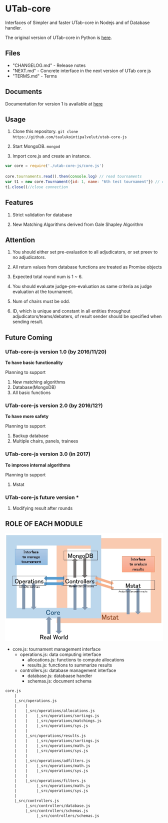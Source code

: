 # UTab-core

Interfaces of Simpler and faster UTab-core in Nodejs and of Database handler.

The original version of UTab-core in Python is [here](https://github.com/taulukointipalvelut/utab-api-server).

## Files

 + "CHANGELOG.md" - Release notes
 + "NEXT.md" - Concrete interface in the next version of UTab core js
 + "TERMS.md" - Terms

## Documents

Documentation for version 1 is available at [here](https://taulukointipalvelut.github.io/)

## Usage

1. Clone this repository. `git clone https://github.com/taulukointipalvelut/utab-core-js`

1. Start MongoDB. `mongod`

1. Import core.js and create an instance.
```javascript
var core = require('./utab-core-js/core.js')

core.tournaments.read().then(console.log) // read tournaments
var t1 = new core.Tournament({id: 1, name: "6th test tournament"}) // create a tournament with id 1
t1.close()//close connection
```

## Features

1. Strict validation for database

1. New Matching Algorithms derived from Gale Shapley Algorithm

## Attention

1. You should either set pre-evaluation to all adjudicators, or set preev to no adjudicators.

1. All return values from database functions are treated as Promise objects

1. Expected total round num is 1 ~ 6.

1. You should evaluate judge-pre-evaluation as same criteria as judge evaluation at the tournament.

1. Num of chairs must be odd.

1. ID, which is unique and constant in all entities throughout adjudicators/teams/debaters, of result sender should be specified when sending result.
<!--
## Code Names

**version 1.0** - Candle Light

**version 2.0** - Luna Flight

**version 3.0** - Frosty Night
-->
## Future Coming

### UTab-core-js version 1.0 <!--[Candle Light]--> (by 2016/11/20)

**To have basic functionality**

Planning to support

1. New matching algorithms
1. Database(MongoDB)
1. All basic functions

### UTab-core-js version 2.0 <!--[Luna Flight]--> (by 2016/12?)

**To have more safety**

Planning to support

1. Backup database
1. Multiple chairs, panels, trainees

### UTab-core-js version 3.0 <!--[Frosty Night]--> (in 2017)

**To improve internal algorithms**

Planning to support

1. Mstat

### UTab-core-js future version *

1. Modifying result after rounds

## ROLE OF EACH MODULE

![structure](structure.jpg "Module Relations")

 * core.js: tournament management interface
     * operations.js: data computing interface
         * allocations.js: functions to compute allocations
         * results.js: functions to summarize results
     * controllers.js: database management interface
         * database.js: databaase handler
         * schemas.js: document schema

```
core.js
    |
    |_src/operations.js
    |    |
    |    |_src/operations/allocations.js
    |    |    |_src/operations/sortings.js
    |    |    |_src/operations/matchings.js
    |    |    |_src/operations/sys.js
    |    |
    |    |_src/operations/results.js
    |    |    |_src/operations/sortings.js
    |    |    |_src/operations/math.js
    |    |    |_src/operations/sys.js
    |    |
    |    |_src/operations/adfilters.js
    |    |    |_src/operations/math.js
    |    |    |_src/operations/sys.js
    |    |
    |    |_src/operations/filters.js
    |         |_src/operations/math.js
    |         |_src/operations/sys.js
    |
    |_src/controllers.js
         |_src/controllers/database.js
         |_src/controllers/schemas.js
              |_src/controllers/schemas.js

```
